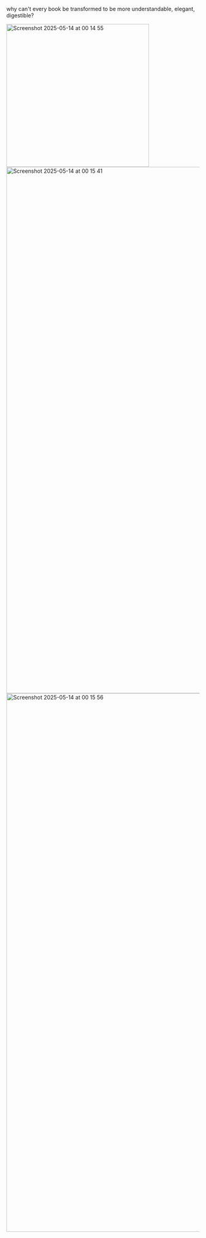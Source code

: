 why can't every book be transformed to be more understandable, elegant, digestible? 

<img width="372" alt="Screenshot 2025-05-14 at 00 14 55" src="https://github.com/user-attachments/assets/068de45b-57b5-4a60-9d42-44b2e477ac4c" />
<img width="1370" alt="Screenshot 2025-05-14 at 00 15 41" src="https://github.com/user-attachments/assets/3c2f3bdf-1224-45ec-ba4f-a1a474e363b3" />
<img width="1402" alt="Screenshot 2025-05-14 at 00 15 56" src="https://github.com/user-attachments/assets/2476c104-c412-4490-8b6e-9d8ec83cdba1" />
